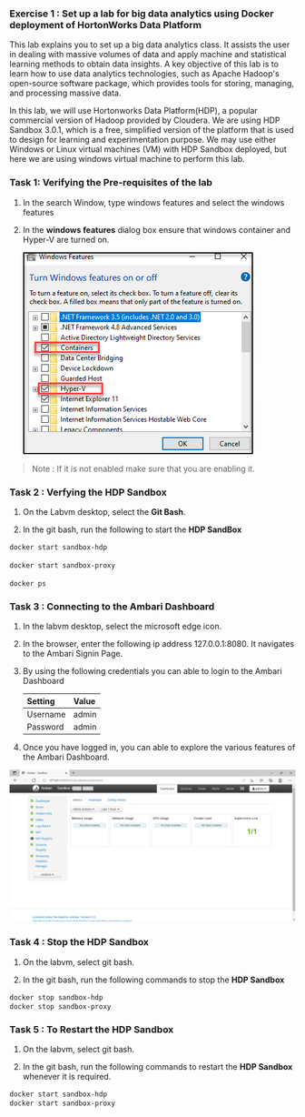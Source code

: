 ### Exercise 1 : Set up a lab for big data analytics using Docker deployment of HortonWorks Data Platform

This lab explains you to set up a big data analytics class. It assists the user in dealing with massive volumes of data and apply machine and statistical learning methods to obtain data insights. A key objective of this lab is to learn how to use data analytics technologies, such as Apache Hadoop's open-source software package, which provides tools for storing, managing, and processing massive data.

In this lab, we will use Hortonworks Data Platform(HDP), a popular commercial version of Hadoop provided by Cloudera. We are using HDP Sandbox 3.0.1, which is a free, simplified version of the platform that is used to design for learning and experimentation purpose. We may use either Windows or Linux virtual machines (VM) with HDP Sandbox deployed, but here we are using windows virtual machine to perform this lab.

### Task 1: Verifying the Pre-requisites of the lab

1. In the search Window, type windows features and select the windows features

1. In the **windows features** dialog box ensure that windows container and Hyper-V are turned on.
 
    ![](Media/screenshot01.png)
    
  >Note : If it is not enabled make sure that you are enabling it.
    
### Task 2 : Verfying the HDP Sandbox

1. On the Labvm desktop, select the **Git Bash**.

1. In the git bash, run the following to start the **HDP SandBox**

```
docker start sandbox-hdp

docker start sandbox-proxy

docker ps
```
   
### Task 3 : Connecting to the Ambari Dashboard

1. In the labvm desktop, select the microsoft edge icon.

1. In the browser, enter the following ip address 127.0.0.1:8080. It navigates to the Ambari Signin Page.

1. By using the following credentials you can able to login to the Ambari Dashboard

   |Setting|Value|
   |------|-------|
   |Username| admin|
   |Password| admin|

1. Once you have logged in, you can able to explore the various features of the Ambari Dashboard.

  ![](Media/screenshot05.png) 
  
### Task 4 : Stop the HDP Sandbox

1. On the labvm, select git bash.

1. In the git bash, run the following commands to stop the **HDP Sandbox**

```
docker stop sandbox-hdp
docker stop sandbox-proxy
```

### Task 5 : To Restart the HDP Sandbox

1. On the labvm, select git bash.

1. In the git bash, run the following commands to restart the **HDP Sandbox** whenever it is required.

```
docker start sandbox-hdp
docker start sandbox-proxy
```

 




     

